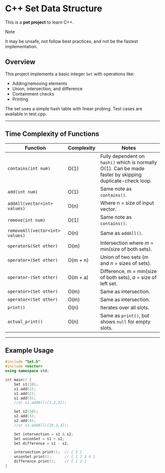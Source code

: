 # C++ Set Data Structure

This is a **pet project** to learn C++.  
> [!NOTE]
> It may be unsafe, not follow best practices, and not be the fastest implementation.  

## Overview

This project implements a basic integer `Set` with operations like:
- Adding/removing elements
- Union, intersection, and difference
- Containment checks
- Printing

The set uses a simple hash table with linear probing. Test cases are available in test.cpp.

---

## Time Complexity of Functions

| Function                        | Complexity                         | Notes                                                                                             |
|---------------------------------|------------------------------------|---------------------------------------------------------------------------------------------------|
| `contains(int num)`             | O(1)                               | Fully dependent on `hash()` which is normally O(1). Can be made faster by skipping duplicate-check loop. |
| `add(int num)`                  | O(1)                               | Same note as `contains()`.                                                                        |
| `addAll(vector<int> values)`    | O(n)                               | Where *n* = size of input vector.                                                                 |
| `remove(int num)`               | O(1)                               | Same note as `contains()`.                                                                        |
| `removeAll(vector<int> values)` | O(n)                               | Same as `addAll()`.                                                                               |
| `operator&(Set other)`          | O(m)                               | Intersection where *m* = min(size of both sets).                                                  |
| `operator+(Set other)`          | O(m + n)                           | Union of two sets (*m* and *n* = sizes of sets).                                                 |
| `operator-(Set other)`          | O(m + a)                           | Difference, m = min(size of both sets), *a* = size of left set.                                                               |
| `operator>(Set other)`          | O(m)                               | Same as intersection.                                                                             |
| `operator<(Set other)`          | O(m)                               | Same as intersection.                                                                             |
| `print()`                       | O(n)                               | Iterates over all slots.                                                                          |
| `actual_print()`                | O(n)                               | Same as `print()`, but shows `null` for empty slots.                                             |

---

## Example Usage

```cpp
#include "Set.h"
#include <vector>
using namespace std;

int main() {
    Set s1(10);
    s1.add(1);
    s1.add(2);
    s1.add(3);
    //or s1.addAll({1,2,3});

    Set s2(10);
    s2.add(3);
    s2.add(4);
    //or s1.addAll({10,3,4});

    Set intersection = s1 & s2;
    Set unionSet = s1 + s2;
    Set difference = s1 - s2;

    intersection.print();  // { 3 }
    unionSet.print();      // { 1 2 3 4 }
    difference.print();    // { 1 2 }
}